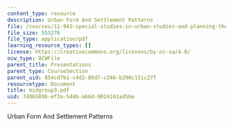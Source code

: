 ```yaml
---
content_type: resource
description: Urban Form And Settlement Patterns
file: /courses/11-943-special-studies-in-urban-studies-and-planning-the-cardener-river-corridor-workshop-fall-2001/7406509bef3a544bab6d9024161ad5be_midgroup3.pdf
file_size: 553276
file_type: application/pdf
learning_resource_types: []
license: https://creativecommons.org/licenses/by-nc-sa/4.0/
ocw_type: OCWFile
parent_title: Presentations
parent_type: CourseSection
parent_uid: 854cd7b1-c4d2-05d7-c246-b290c151c27f
resourcetype: Document
title: midgroup3.pdf
uid: 7406509b-ef3a-544b-ab6d-9024161ad5be
---
```

Urban Form And Settlement Patterns